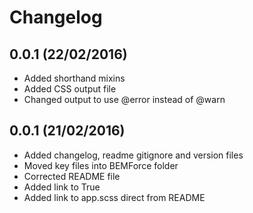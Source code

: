 # Changelog
## 0.0.1 (22/02/2016)
 - Added shorthand mixins
 - Added CSS output file
 - Changed output to use @error instead of @warn

## 0.0.1 (21/02/2016)
 - Added changelog, readme gitignore and version files
 - Moved key files into BEMForce folder
 - Corrected README file
 - Added link to True
 - Added link to app.scss direct from README
